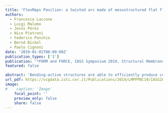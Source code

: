 ```yaml
---
title: 'FlexMaps Pavilion: a twisted arc made of mesostructured flat flexible panels'
authors:
  - Francesco Laccone
  - Luigi Malomo
  - Jesús Pérez
  - Nico Pietroni
  - Federico Ponchio
  - Bernd Bickel
  - Paolo Cignoni
date: '2019-01-01T00:00:00Z'
publication_types: ['1']
publication: '*FORM and FORCE, IASS Symposium 2019, Structural Membranes 2019*'
featured: false

abstract: 'Bending-active structures are able to efficiently produce complex curved shapes starting from flat panels. The desired deformation of the panels derives from the proper selection of their elastic properties. Optimized panels, called FlexMaps, are designed such that, once they are bent and assembled, the resulting static equilibrium configuration matches a desired input 3D shape. The FlexMaps elastic properties are controlled by locally varying spiraling geometric mesostructures, which are optimized in size and shape to match the global curvature (i.e., bending requests) of the target shape. The design pipeline starts from a quad mesh representing the input 3D shape, which determines the edge size and the total amount of spirals: every quad will embed one spiral. Then, an optimization algorithm tunes the geometry of the spirals by using a simplified pre-computed rod model. This rod model is derived from a non-linear regression algorithm which approximates the non-linear behavior of solid FEM spiral models subject to hundreds of load combinations. This innovative pipeline has been applied to the project of a lightweight plywood pavilion named FlexMaps Pavilion, which is a single-layer piecewise twisted arc that fits a bounding box of 3.90x3.96x3.25 meters.'
url_pdf: https://vcgdata.isti.cnr.it/Publications/2019/LMPPPBC19/IASS2019FlexMaps_Preprint.pdf
image:
#    caption: 'Image'
    focal_point: ''
    preview_only: false
    share: false
---
```

